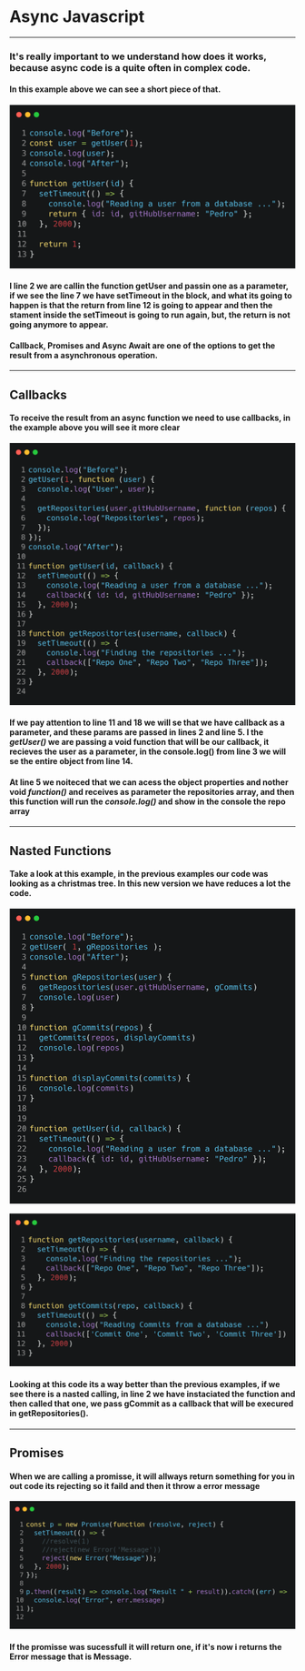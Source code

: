 # Async Javascript
-----

### It's really important to we understand how does it works, because async code is a quite often in complex code.

#### In this example above we can see a short piece of that.

![](img/index-f55332f6ae.png)

#### I line 2 we are callin the function getUser and passin one as a parameter, if we see the line 7 we have setTimeout in the block, and what its going to happen is that the return from line 12 is going to appear and then the stament inside the setTimeout is going to run again, but, the return is not going anymore to appear.


#### Callback, Promises and Async Await are one of the options to get the result from a asynchronous operation.

-----
## Callbacks

#### To receive the result from an async function we need to use callbacks, in the example above you will see it more clear

![](img/index-4c16d641e5.png)

#### If we pay attention to line 11 and 18 we will se that we have callback as a parameter, and these params are passed in lines 2 and line 5. I the *getUser()* we are passing a void function that will be our callback, it recieves the user as a parameter, in the console.log() from line 3 we will se the entire object from line 14.


#### At line 5 we noiteced that we can acess the object properties and nother void *function()* and receives as parameter the repositories array, and then this function will run the *console.log()* and show in the console the repo array

-----

## Nasted Functions

#### Take a look at this example, in the previous examples our code was looking as a christmas tree. In this new version we have reduces a lot the code.

![](img/index-3f34ec25aa.png)

![](img/index-532e5b353b.png)

#### Looking at this code its a way better than the previous examples, if we see there is a nasted calling, in line 2 we have instaciated the function and then called that one, we pass gCommit as a callback that will be execured in getRepositories().

-----

## Promises

#### When we are calling a promisse, it will allways return something for you in out code its rejecting so it faild and then it throw a error message

![](img/promise-fc2fd4d2ef.png)


#### If the promisse was sucessfull it will return one, if it's now i returns the Error message that is Message.